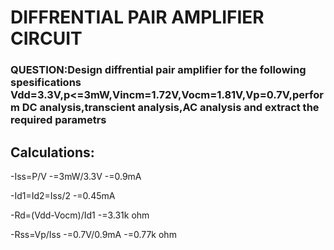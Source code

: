 # DIFFRENTIAL PAIR AMPLIFIER CIRCUIT
### QUESTION:Design diffrential pair amplifier for the following spesifications Vdd=3.3V,p<=3mW,Vincm=1.72V,Vocm=1.81V,Vp=0.7V,perform DC analysis,transcient analysis,AC analysis and extract the required parametrs
## Calculations:
  -Iss=P/V
    -=3mW/3.3V
    -=0.9mA

  -Id1=Id2=Iss/2
     -=0.45mA
     
  -Rd=(Vdd-Vocm)/Id1
    -=3.31k ohm
    
  -Rss=Vp/Iss
     -=0.7V/0.9mA
     -=0.77k ohm
  
